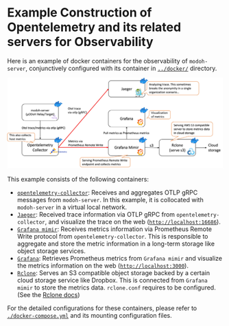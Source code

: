 # Example Construction of Opentelemetry and its related servers for Observability

Here is an example of docker containers for the observability of `modoh-server`, conjunctively configured with its container in [`../docker/`](../docker/) directory.

![Example for Observability](../assets/observability.jpg)

This example consists of the following containers:

- [`opentelemetry-collector`](https://github.com/open-telemetry/opentelemetry-collector): Receives and aggregates OTLP gRPC messages from `modoh-server`. In this example, it is collocated with `modoh-server` in a virtual local network.
- [`Jaeger`](https://www.jaegertracing.io/): Received trace information via OTLP gRPC from `opentelemetry-collector`, and visualize the trace on the web ([`http://localhost:16686`](http://localhost:16686)).
- [`Grafana mimir`](https://github.com/grafana/mimir): Receives metrics information via Prometheus Remote Write protocol from `opentelemetry-collector`. This is responsible to aggregate and store the metric information in a long-term storage like object storage services.
- [`Grafana`](https://grafana.com/): Retrieves Prometheus metrics from `Grafana mimir` and visualize the metrics information on the web ([`http://localhost:3000`](http://localhost:3000)).
- [`Rclone`](https://rclone.org/): Serves an S3 compatible object storage backed by a certain cloud storage service like Dropbox. This is connected from `Grafana mimir` to store the metrics data. `rclone.conf` requires to be configured. (See the [Rclone docs](https://rclone.org/docs/))

For the detailed configurations for these containers, please refer to [`./docker-compose.yml`](./docker-compose.yml) and its mounting configuration files.
